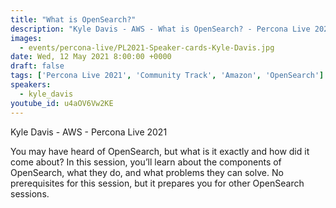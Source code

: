 ```yaml
---
title: "What is OpenSearch?"
description: "Kyle Davis - AWS - What is OpenSearch? - Percona Live 2021"
images:
  - events/percona-live/PL2021-Speaker-cards-Kyle-Davis.jpg
date: Wed, 12 May 2021 8:00:00 +0000
draft: false
tags: ['Percona Live 2021', 'Community Track', 'Amazon', 'OpenSearch']
speakers:
  - kyle_davis
youtube_id: u4aOV6Vw2KE
---
```


Kyle Davis - AWS - Percona Live 2021

You may have heard of OpenSearch, but what is it exactly and how did it come about? In this session, you’ll learn about the components of OpenSearch, what they do, and what problems they can solve. No prerequisites for this session, but it prepares you for other OpenSearch sessions.
